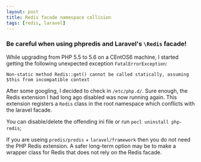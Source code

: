 ```yaml
---
layout: post
title: Redis facade namespace collision
tags: [redis, laravel]
---
```


### Be careful when using phpredis and Laravel's `\Redis` facade!

While upgrading from PHP 5.5 to 5.6 on a CEntOS6 machine, I started getting the following unexpected exception `FatalErrorException`:

    Non-static method Redis::get() cannot be called statically, assuming $this from incompatible context

After some googling, I decided to check in `/etc/php.d/`. Sure enough, the Redis extension I had long ago disabled was now running again.
This extension registers a `Redis` class in the root namespace which conflicts with the laravel facade. 

You can disable/delete the offending ini file or run `pecl uninstall php-redis`;

If you are useing `predis/predis` + `laravel/framework` then you do not need the PHP Redis extension. A safer long-term option may be to
make a wrapper class for Redis that does not rely on the Redis facade.
